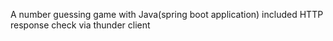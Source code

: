 
A number guessing game with Java(spring boot application) included HTTP response check via thunder client
